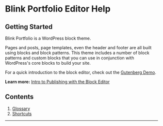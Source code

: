 # Blink Portfolio Editor Help

## Getting Started

Blink Portfolio is a WordPress block theme.

Pages and posts, page templates, even the header and footer are all built using blocks and block patterns. This theme includes a number of block patterns and custom blocks that you can use in conjunction with WordPress's core blocks to build your site.

For a quick introduction to the block editor, check out the [Gutenberg Demo](https://wordpress.org/gutenberg/).

**Learn more:** [Intro to Publishing with the Block Editor](https://learn.wordpress.org/tutorial/intro-to-publishing-with-the-block-editor/)

## Contents

1. [Glossary](#glossary)
1. [Shortcuts](#shortcuts)

---
